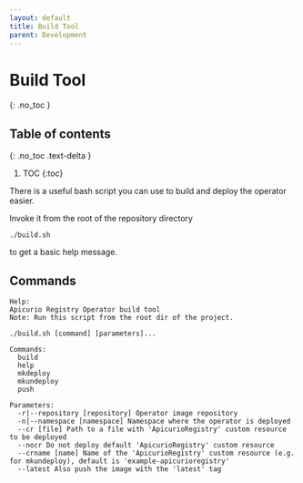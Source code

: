 ```yaml
---
layout: default
title: Build Tool
parent: Development
---
```


# Build Tool
{: .no_toc }

## Table of contents
{: .no_toc .text-delta }

1. TOC
{:toc}

There is a useful bash script you can use to build and deploy the operator easier.

Invoke it from the root of the repository directory
 
```
./build.sh
```

to get a basic help message.

## Commands

```
Help:
Apicurio Registry Operator build tool
Note: Run this script from the root dir of the project.

./build.sh [command] [parameters]...

Commands: 
  build
  help
  mkdeploy
  mkundeploy
  push

Parameters:
  -r|--repository [repository] Operator image repository
  -n|--namespace [namespace] Namespace where the operator is deployed
  --cr [file] Path to a file with 'ApicurioRegistry' custom resource to be deployed
  --nocr Do not deploy default 'ApicurioRegistry' custom resource
  --crname [name] Name of the 'ApicurioRegistry' custom resource (e.g. for mkundeploy), default is 'example-apicurioregistry'
  --latest Also push the image with the 'latest' tag
```
